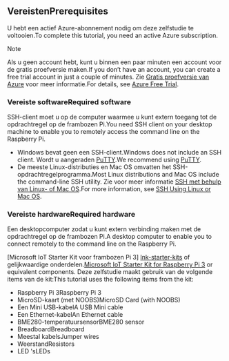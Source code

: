 ## <a name="prerequisites"></a><span data-ttu-id="e79f9-101">Vereisten</span><span class="sxs-lookup"><span data-stu-id="e79f9-101">Prerequisites</span></span>

<span data-ttu-id="e79f9-102">U hebt een actief Azure-abonnement nodig om deze zelfstudie te voltooien.</span><span class="sxs-lookup"><span data-stu-id="e79f9-102">To complete this tutorial, you need an active Azure subscription.</span></span>

> [!NOTE]
> <span data-ttu-id="e79f9-103">Als u geen account hebt, kunt u binnen een paar minuten een account voor de gratis proefversie maken.</span><span class="sxs-lookup"><span data-stu-id="e79f9-103">If you don’t have an account, you can create a free trial account in just a couple of minutes.</span></span> <span data-ttu-id="e79f9-104">Zie [Gratis proefversie van Azure][lnk-free-trial] voor meer informatie.</span><span class="sxs-lookup"><span data-stu-id="e79f9-104">For details, see [Azure Free Trial][lnk-free-trial].</span></span>

### <a name="required-software"></a><span data-ttu-id="e79f9-105">Vereiste software</span><span class="sxs-lookup"><span data-stu-id="e79f9-105">Required software</span></span>

<span data-ttu-id="e79f9-106">SSH-client moet u op de computer waarmee u kunt extern toegang tot de opdrachtregel op de frambozen Pi.</span><span class="sxs-lookup"><span data-stu-id="e79f9-106">You need SSH client on your desktop machine to enable you to remotely access the command line on the Raspberry Pi.</span></span>

- <span data-ttu-id="e79f9-107">Windows bevat geen een SSH-client.</span><span class="sxs-lookup"><span data-stu-id="e79f9-107">Windows does not include an SSH client.</span></span> <span data-ttu-id="e79f9-108">Wordt u aangeraden [PuTTY](http://www.putty.org/).</span><span class="sxs-lookup"><span data-stu-id="e79f9-108">We recommend using [PuTTY](http://www.putty.org/).</span></span>
- <span data-ttu-id="e79f9-109">De meeste Linux-distributies en Mac OS omvatten het SSH-opdrachtregelprogramma.</span><span class="sxs-lookup"><span data-stu-id="e79f9-109">Most Linux distributions and Mac OS include the command-line SSH utility.</span></span> <span data-ttu-id="e79f9-110">Zie voor meer informatie [SSH met behulp van Linux- of Mac OS](https://www.raspberrypi.org/documentation/remote-access/ssh/unix.md).</span><span class="sxs-lookup"><span data-stu-id="e79f9-110">For more information, see [SSH Using Linux or Mac OS](https://www.raspberrypi.org/documentation/remote-access/ssh/unix.md).</span></span>

### <a name="required-hardware"></a><span data-ttu-id="e79f9-111">Vereiste hardware</span><span class="sxs-lookup"><span data-stu-id="e79f9-111">Required hardware</span></span>

<span data-ttu-id="e79f9-112">Een desktopcomputer zodat u kunt extern verbinding maken met de opdrachtregel op de frambozen Pi.</span><span class="sxs-lookup"><span data-stu-id="e79f9-112">A desktop computer to enable you to connect remotely to the command line on the Raspberry Pi.</span></span>

<span data-ttu-id="e79f9-113">[Microsoft IoT Starter Kit voor frambozen Pi 3] [ lnk-starter-kits] of gelijkwaardige onderdelen.</span><span class="sxs-lookup"><span data-stu-id="e79f9-113">[Microsoft IoT Starter Kit for Raspberry Pi 3][lnk-starter-kits] or equivalent components.</span></span> <span data-ttu-id="e79f9-114">Deze zelfstudie maakt gebruik van de volgende items van de kit:</span><span class="sxs-lookup"><span data-stu-id="e79f9-114">This tutorial uses the following items from the kit:</span></span>

- <span data-ttu-id="e79f9-115">Raspberry Pi 3</span><span class="sxs-lookup"><span data-stu-id="e79f9-115">Raspberry Pi 3</span></span>
- <span data-ttu-id="e79f9-116">MicroSD-kaart (met NOOBS)</span><span class="sxs-lookup"><span data-stu-id="e79f9-116">MicroSD Card (with NOOBS)</span></span>
- <span data-ttu-id="e79f9-117">Een Mini USB-kabel</span><span class="sxs-lookup"><span data-stu-id="e79f9-117">A USB Mini cable</span></span>
- <span data-ttu-id="e79f9-118">Een Ethernet-kabel</span><span class="sxs-lookup"><span data-stu-id="e79f9-118">An Ethernet cable</span></span>
- <span data-ttu-id="e79f9-119">BME280-temperatuursensor</span><span class="sxs-lookup"><span data-stu-id="e79f9-119">BME280 sensor</span></span>
- <span data-ttu-id="e79f9-120">Breadboard</span><span class="sxs-lookup"><span data-stu-id="e79f9-120">Breadboard</span></span>
- <span data-ttu-id="e79f9-121">Meestal kabels</span><span class="sxs-lookup"><span data-stu-id="e79f9-121">Jumper wires</span></span>
- <span data-ttu-id="e79f9-122">Weerstand</span><span class="sxs-lookup"><span data-stu-id="e79f9-122">Resistors</span></span>
- <span data-ttu-id="e79f9-123">LED 's</span><span class="sxs-lookup"><span data-stu-id="e79f9-123">LEDs</span></span>

[lnk-starter-kits]: https://azure.microsoft.com/develop/iot/starter-kits/
[lnk-free-trial]: http://azure.microsoft.com/pricing/free-trial/